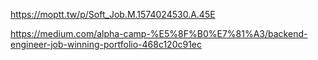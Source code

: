 
https://moptt.tw/p/Soft_Job.M.1574024530.A.45E

https://medium.com/alpha-camp-%E5%8F%B0%E7%81%A3/backend-engineer-job-winning-portfolio-468c120c91ec
